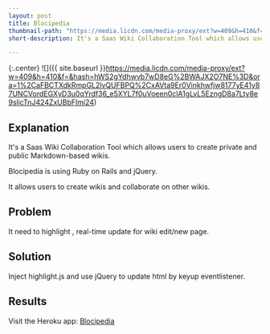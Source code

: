 ```yaml
---
layout: post
title: Blocipedia
thumbnail-path: "https://media.licdn.com/media-proxy/ext?w=409&h=410&f=&hash=hWS2gYdhwvb7wD8eG%2BWAJX2O7NE%3D&ora=1%2CaFBCTXdkRmpGL2lvQUFBPQ%2CxAVta9Er0Vinkhwfjw8177yE41y87UNCVordEGXyD3u0qYrdf36_e5XYL7f0uVoeen0clA1gLvL5EzngD8a7Lty8e9sljcTnJ424ZxUBbFImi24"
short-description: It's a Saas Wiki Collaboration Tool which allows users to create private and public Markdown-based wikis.

---
```


{:.center}
![]({{ site.baseurl }}https://media.licdn.com/media-proxy/ext?w=409&h=410&f=&hash=hWS2gYdhwvb7wD8eG%2BWAJX2O7NE%3D&ora=1%2CaFBCTXdkRmpGL2lvQUFBPQ%2CxAVta9Er0Vinkhwfjw8177yE41y87UNCVordEGXyD3u0qYrdf36_e5XYL7f0uVoeen0clA1gLvL5EzngD8a7Lty8e9sljcTnJ424ZxUBbFImi24)

## Explanation

It's a Saas Wiki Collaboration Tool which allows users to create private and public Markdown-based wikis.

Blocipedia is using Ruby on Rails and jQuery.

It allows users to create wikis and collaborate on other wikis.

## Problem

It need to highlight , real-time update for wiki edit/new page.

## Solution

Inject highlight.js and use jQuery to update html by keyup eventlistener.

## Results

Visit the Heroku app: [Blocipedia](https://yen-blocipedia.herokuapp.com/)